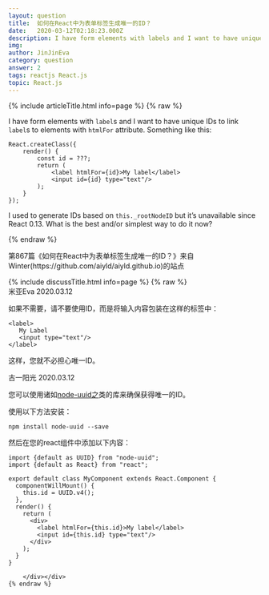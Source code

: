 ```yaml
---
layout: question
title:  如何在React中为表单标签生成唯一的ID？
date:   2020-03-12T02:18:23.000Z
description: I have form elements with labels and I want to have unique IDs to link labels...
img: 
author: JinJinEva
category: question
answer: 2
tags: reactjs React.js
topic: React.js
---
```

<div class="article-root">
  <div class="article">
    {% include articleTitle.html info=page %}
    {% raw %}
    <div class="article-content"><p>I have form elements with <code>label</code>s and I want to have unique IDs to link <code>label</code>s to elements with <code>htmlFor</code> attribute. Something like this:</p>

<pre><code>React.createClass({<font></font>
    render() {<font></font>
        const id = ???;<font></font>
        return (<font></font>
            &lt;label htmlFor={id}&gt;My label&lt;/label&gt;<font></font>
            &lt;input id={id} type="text"/&gt;<font></font>
        );<font></font>
    }<font></font>
});<font></font>
</code></pre>

<p>I used to generate IDs based on <code>this._rootNodeID</code> but it’s unavailable since React 0.13. What is the best and/or simplest way to do it now?</p></div>
    {% endraw %}
  </div>
  <p class="winter_mark">第867篇《如何在React中为表单标签生成唯一的ID？》来自Winter(https://github.com/aiyld/aiyld.github.io)的站点</p>
  <div class="discuss-wrapper">
    {% include discussTitle.html info=page %}
    {% raw %}
    <div class="discuss-item">
        <div class="discuss-parent">
          <div class="discuss-meta">
            <span class="discuss-user">米亚Eva</span>
            <span class="discuss-time">2020.03.12</span>
          </div>
          <div class="discuss-comment"><p><font style="vertical-align: inherit;"><font style="vertical-align: inherit;">如果不需要，请不要使用ID，而是将输入内容包装在这样的标签中：</font></font></p>

<pre><code>&lt;label&gt;<font></font>
   My Label<font></font>
   &lt;input type="text"/&gt;<font></font>
&lt;/label&gt;<font></font>
</code></pre>

<p><font style="vertical-align: inherit;"><font style="vertical-align: inherit;">这样，您就不必担心唯一ID。</font></font></p></div>
        </div></div><div class="discuss-item">
        <div class="discuss-parent">
          <div class="discuss-meta">
            <span class="discuss-user">古一阳光</span>
            <span class="discuss-time">2020.03.12</span>
          </div>
          <div class="discuss-comment"><p><font style="vertical-align: inherit;"><font style="vertical-align: inherit;">您可以使用诸如</font></font><a href="https://github.com/broofa/node-uuid" rel="nofollow noreferrer"><font style="vertical-align: inherit;"><font style="vertical-align: inherit;">node-uuid之</font></font></a><font style="vertical-align: inherit;"><font style="vertical-align: inherit;">类的库</font><font style="vertical-align: inherit;">来确保获得唯一的ID。</font></font></p>

<p><font style="vertical-align: inherit;"><font style="vertical-align: inherit;">使用以下方法安装：</font></font></p>

<p><code>npm install node-uuid --save</code></p>

<p><font style="vertical-align: inherit;"><font style="vertical-align: inherit;">然后在您的react组件中添加以下内容：</font></font></p>

<pre><code>import {default as UUID} from "node-uuid";<font></font>
import {default as React} from "react";<font></font>
<font></font>
export default class MyComponent extends React.Component {   <font></font>
  componentWillMount() {<font></font>
    this.id = UUID.v4();<font></font>
  }, <font></font>
  render() {<font></font>
    return (<font></font>
      &lt;div&gt;<font></font>
        &lt;label htmlFor={this.id}&gt;My label&lt;/label&gt;<font></font>
        &lt;input id={this.id} type="text"/&gt;<font></font>
      &lt;/div&gt;<font></font>
    );<font></font>
  }   <font></font>
}<font></font>
</code></pre></div>
        </div></div>
    {% endraw %}
  </div>
<div>

